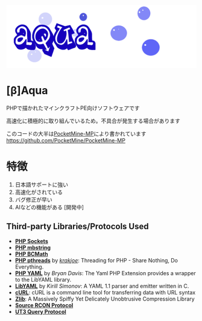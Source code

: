 ﻿![Aqua](https://github.com/kamata4649/Aqua/blob/master/Aqua.png)</br>
# [β]Aqua
PHPで描かれたマインクラフトPE向けソフトウェアです

高速化に積極的に取り組んでいるため。不具合が発生する場合があります

このコードの大半は[PocketMine-MP](https://github.com/PocketMine/PocketMine-MP)により書かれています
https://github.com/PocketMine/PocketMine-MP

# 特徴
1. 日本語サポートに強い
2. 高速化がされている
3. バグ修正が早い
4. AIなどの機能がある [開発中]

## Third-party Libraries/Protocols Used
* __[PHP Sockets](http://php.net/manual/en/book.sockets.php)__
* __[PHP mbstring](http://php.net/manual/en/book.mbstring.php)__
* __[PHP BCMath](http://php.net/manual/en/book.bc.php)__
* __[PHP pthreads](http://pthreads.org/)__ by _[krakjoe](https://github.com/krakjoe)_: Threading for PHP - Share Nothing, Do Everything.
* __[PHP YAML](https://code.google.com/p/php-yaml/)__ by _Bryan Davis_: The Yaml PHP Extension provides a wrapper to the LibYAML library.
* __[LibYAML](http://pyyaml.org/wiki/LibYAML)__ by _Kirill Simonov_: A YAML 1.1 parser and emitter written in C.
* __[cURL](http://curl.haxx.se/)__: cURL is a command line tool for transferring data with URL syntax
* __[Zlib](http://www.zlib.net/)__: A Massively Spiffy Yet Delicately Unobtrusive Compression Library
* __[Source RCON Protocol](https://developer.valvesoftware.com/wiki/Source_RCON_Protocol)__
* __[UT3 Query Protocol](http://wiki.unrealadmin.org/UT3_query_protocol)__
